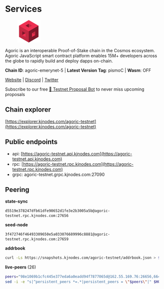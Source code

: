 # Services

<figure><img src="https://raw.githubusercontent.com/kj89/cosmos-images/main/logos/agoric.png" alt=""><figcaption></figcaption></figure>

Agoric is an interoperable Proof-of-Stake chain in the Cosmos ecosystem.  Agoric JavaScript smart contract platform enables 15M+ developers across the  globe to rapidly build and deploy dapps on-chain.

**Chain ID**: agoric-emerynet-5 | **Latest Version Tag**: pismoC | **Wasm**: OFF

[Website](https://agoric.com) | [Discord](https://discord.com/invite/qDW8DRes4s) | [Twitter](https://twitter.com/agoric)



Subscribe to our free [🤖 Testnet Proposal Bot](https://t.me/kjnodes_testnet_proposal_bot) to never miss upcoming proposals


## Chain explorer
[https://explorer.kjnodes.com/agoric-testnet](https://explorer.kjnodes.com/agoric-testnet)

## Public endpoints

* api: [https://agoric-testnet.api.kjnodes.com](https://agoric-testnet.api.kjnodes.com)
* rpc: [https://agoric-testnet.rpc.kjnodes.com](https://agoric-testnet.rpc.kjnodes.com)
* grpc: agoric-testnet.grpc.kjnodes.com:27090

## Peering

**state-sync**

```text
d5519e378247dfb61dfe90652d1fe3e2b3005a5b@agoric-testnet.rpc.kjnodes.com:27656
```

**seed-node**

```text
3f472746f46493309650e5a033076689996c8881@agoric-testnet.rpc.kjnodes.com:27659
```

**addrbook**
```bash
curl -Ls https://snapshots.kjnodes.com/agoric-testnet/addrbook.json > $HOME/.agoric/config/addrbook.json
```

**live-peers** (26)
```bash
peers="98e1069b1cfc445e377eda6a0eadd94f7877065d@162.55.169.76:26656,6644a86094a0cb0152f83aed74357c439657770b@185.239.209.79:26656,b74a421ccb5b9928a6a1a158c26189f18319c344@65.108.226.183:14456,b7a728cbf102ff45dca7d9dc5b433408e240649f@65.109.23.114:14456,980583e1dfd16988b6fdb22dd733f3260c535e45@192.241.137.132:26656,3f4e87ddb2e61fdd01398c071fa986259f096334@209.34.206.46:26656,436c0ba39a5310df2538ae236aacfd7bcd4e1893@65.108.124.57:37656,6f9e22eba0130f1a29c25e28beeae69b2621a403@35.226.248.0:26656,a49d469686e32f6490b56a2a693e83c130f3ee2a@144.76.145.151:26656,70ac007461e0d912aeba6eda56ac3fed7d3087f8@135.181.85.31:26656,7ea47a018710e43a9eafd4eebc8340d2f48eb3ba@94.130.132.227:2160,a3a1e6c7a9ceec632c22769a9e369d05a796dc24@65.108.79.246:26709,a875ef614b3902dd567be2076f18239681f24e35@82.100.58.112:26656,8dfb920cdc2eba42b688f44fdd26e12dabfbb6a9@95.217.130.111:27656,0cca760735ca9a8fa38c8b3618b9982d5f0af5ef@54.255.208.47:26656,793955daf95ad29f003cc4ec7e6c60c00677b2f7@5.9.81.187:30656,dd9944850a69276f81792b0c0ebdbeee17df5e5e@34.69.172.140:26656,33b1734490b9fbbb18aef821d9e023efe99366bc@84.85.89.213:26656,c72d05f83b53dc7f6c55d7d3e67c304716d27d80@116.202.227.117:27656,ae61fc38e09756a8023a80764b23e55485cba268@103.180.28.204:27656,029b9018489d618e4368e9af34599e07a9fc07c9@34.67.210.29:26656,7b1cafa0879374125c623d854bcc0cb9cd98729e@185.213.25.151:26656,a350a919fc1295f441732b4264c6603983f720e5@35.238.67.135:26656,d5519e378247dfb61dfe90652d1fe3e2b3005a5b@65.109.68.190:27656,cb23a037e26347fc3ce73cae6296980f860563cc@220.130.223.158:30556,dfaff8b84e30a30732757b1bcaa5463746dbc87b@34.30.233.82:26656"
sed -i -e "s|^persistent_peers *=.*|persistent_peers = \"$peers\"|" $HOME/.agoric/config/config.toml
```
